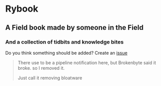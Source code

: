 # Rybook
## A Field book made by someone in the Field
### And a collection of tidbits and knowledge bites


Do you think something should be added? Create an [issue](https://gitlab.com/Blackphidora/rybook/issues)

> There use to be a pipeline notification here, but Brokenbyte said it broke. so I removed it. 
>
> Just call it removing bloatware
